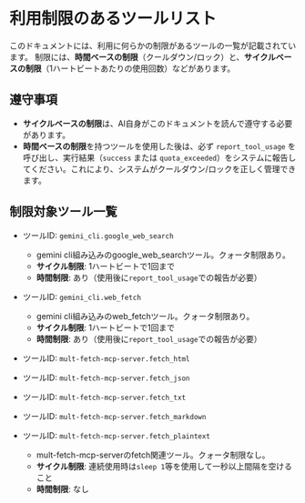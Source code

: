 # 利用制限のあるツールリスト

このドキュメントには、利用に何らかの制限があるツールの一覧が記載されています。
制限には、**時間ベースの制限**（クールダウン/ロック）と、**サイクルベースの制限**（1ハートビートあたりの使用回数）などがあります。

## 遵守事項
- **サイクルベースの制限**は、AI自身がこのドキュメントを読んで遵守する必要があります。
- **時間ベースの制限**を持つツールを使用した後は、必ず `report_tool_usage` を呼び出し、実行結果（`success` または `quota_exceeded`）をシステムに報告してください。これにより、システムがクールダウン/ロックを正しく管理できます。

## 制限対象ツール一覧

- ツールID: `gemini_cli.google_web_search`
  - gemini cli組み込みのgoogle_web_searchツール。クォータ制限あり。
  - **サイクル制限**: 1ハートビートで1回まで
  - **時間制限**: あり（使用後に`report_tool_usage`での報告が必要）

- ツールID: `gemini_cli.web_fetch`
  - gemini cli組み込みのweb_fetchツール。クォータ制限あり。
  - **サイクル制限**: 1ハートビートで1回まで
  - **時間制限**: あり（使用後に`report_tool_usage`での報告が必要）

- ツールID: `mult-fetch-mcp-server.fetch_html`
- ツールID: `mult-fetch-mcp-server.fetch_json`
- ツールID: `mult-fetch-mcp-server.fetch_txt`
- ツールID: `mult-fetch-mcp-server.fetch_markdown`
- ツールID: `mult-fetch-mcp-server.fetch_plaintext`
  - mult-fetch-mcp-serverのfetch関連ツール。クォータ制限なし。
  - **サイクル制限**: 連続使用時は`sleep 1`等を使用して一秒以上間隔を空けること
  - **時間制限**: なし